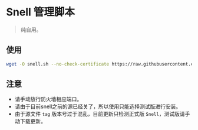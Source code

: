 # Snell 管理脚本

> 纯自用。

## 使用
```bash
wget -O snell.sh --no-check-certificate https://raw.githubusercontent.com/getsomecat/Snell/master/snell_test.sh && chmod +x snell.sh && ./snell.sh
```

## 注意
* 请手动放行防火墙相应端口。
* 请由于目前snell之前的源已经关了，所以使用只能选择测试版进行安装。
* 由于源文件 `tag` 版本号过于混乱，目前更新只检测正式版 `Snell`，测试版请手动下载更新。
